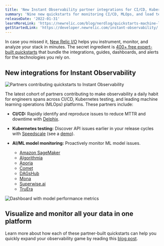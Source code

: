 ```yaml
---
title: 'New Instant Observability partner integrations for CI/CD, Kubernetes, and machine learning' 
summary: 'Nine new quickstarts for monitoring CI/CD, MLOps, and load testing' 
releaseDate: '2022-01-31' 
learnMoreLink: 'https://newrelic.com/blog/nerdlog/quickstarts-machine-learning-kubernetes-cicd' 
getStartedLink: 'https://developer.newrelic.com/instant-observability/'
---
```

In case you missed it, [New Relic I/O](https://docs.newrelic.com/whats-new/2021/10/instant-observability-10-13-21) helps you instrument, monitor, and analyze your stack in minutes. The secret ingredient is [400+ free expert-built quickstarts](https://developer.newrelic.com/instant-observability/) that bundle the integrations, guides, dashboards, and alerts for the technologies you rely on. 

## New integrations for Instant Observability

![Partners contributing quickstarts to Instant Observability](./images/io-partner-quickstarts.png "Partners contributing quickstarts to Instant Observability")

The latest cohort of partners contributing to make observability a daily habit for engineers spans across CI/CD, Kubernetes testing, and leading machine learning operations (MLOps) platforms. These partners include:

* **CI/CD:** Rapidly identify and reproduce issues to reduce MTTR and downtime with [Delphix](https://developer.newrelic.com/instant-observability/delphix/98f77308-4ac3-4c55-bc56-eb9d12f52ab7/).

* **Kubernetes testing:** Discover API issues earlier in your release cycles with [Speedscale](https://developer.newrelic.com/instant-observability/speedscale/c4512294-8f81-4efa-8f28-6c1db28d288c/) (see a [demo](https://newrelic.com/blog/how-to-relic/speedscale-load-testing-observability#toc-speedscale-quickstart-demo)).

* **AI/ML model monitoring:** Proactively monitor ML model issues.
  * [Amazon SageMaker](https://developer.newrelic.com/instant-observability/mlops-sagemaker/cee03961-f9e3-46e1-89fd-70a626cfe8ce/)
  * [Algorithmia](https://developer.newrelic.com/instant-observability/mlops-algorithmia/d0e829a6-ede4-4933-9065-9f0c56f8aa7e/)
  * [Aporia](https://developer.newrelic.com/instant-observability/mlops-aporia/879a5e0d-eda0-4af9-aa73-08e49a8a46c8/)
  * [Comet](https://developer.newrelic.com/instant-observability/mlops-comet/dda42643-7efa-4ae3-8cad-5b4406e874e0/)
  * [DAGsHub](https://developer.newrelic.com/instant-observability/mlops-dagshub/7ada1bce-43e4-4e32-a16d-58c71ecffaed/)
  * [Mona](https://developer.newrelic.com/instant-observability/mlops-monalabs/99df45ed-c710-4f21-80f8-b519101e0000/)
  * [Superwise.ai](https://developer.newrelic.com/instant-observability/superwise-mlops/6c61cb57-c966-4435-b46c-f96b568d9873/)
  * [TruEra](https://developer.newrelic.com/instant-observability/truera/81402789-9ae9-4cbd-8686-4d2d4de8951f/)

![Dashboard with model performance metrics](./images/performance-metrics.png "Dashboard with model performance metrics")

## Visualize and monitor all your data in one platform

Learn more about how each of these partner-built quickstarts can help you quickly expand your observability game by reading this [blog post](https://newrelic.com/blog/nerdlog/quickstarts-machine-learning-kubernetes-cicd). 